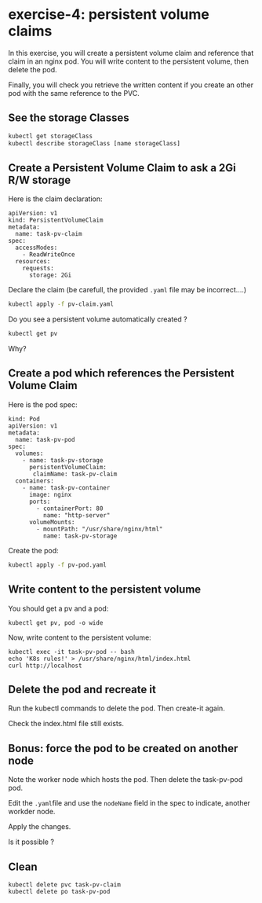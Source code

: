 
# exercise-4: persistent volume claims

In this exercise, you will create a persistent volume claim and reference that claim in an nginx pod.
You will write content to the persistent volume, then delete the pod.

Finally, you will check you retrieve the written content if you create an other pod with the same reference to the PVC.

## See the storage Classes

```sh
kubectl get storageClass
kubectl describe storageClass [name storageClass]
```

## Create a Persistent Volume Claim to ask a 2Gi R/W storage

Here is the claim declaration:
```
apiVersion: v1
kind: PersistentVolumeClaim
metadata:
  name: task-pv-claim
spec:
  accessModes:
    - ReadWriteOnce
  resources:
    requests:
      storage: 2Gi
```

Declare the claim (be carefull, the provided `.yaml` file may be incorrect....)
```sh
kubectl apply -f pv-claim.yaml
```

Do you see a persistent volume automatically created ?
```sh
kubectl get pv
```

Why?

## Create a pod which references the Persistent Volume Claim

Here is the pod spec:
```
kind: Pod
apiVersion: v1
metadata:
  name: task-pv-pod
spec:
  volumes:
    - name: task-pv-storage
      persistentVolumeClaim:
       claimName: task-pv-claim
  containers:
    - name: task-pv-container
      image: nginx
      ports:
        - containerPort: 80
          name: "http-server"
      volumeMounts:
        - mountPath: "/usr/share/nginx/html"
          name: task-pv-storage
```

Create the pod:
```sh
kubectl apply -f pv-pod.yaml
```

## Write content to the persistent volume

You should get a pv and a pod:
```
kubectl get pv, pod -o wide
```

Now, write content to the persistent volume:
```
kubectl exec -it task-pv-pod -- bash
echo 'K8s rules!' > /usr/share/nginx/html/index.html
curl http://localhost
```


## Delete the pod and recreate it

Run the kubectl commands to delete the pod.
Then create-it again.

Check the index.html file still exists.

## Bonus: force the pod to be created on another node

Note the worker node which hosts the pod.
Then delete the task-pv-pod pod.

Edit the `.yaml`file and use the `nodeName` field in the spec to indicate, another workder node.

Apply the changes.

Is it possible ?

## Clean
```
kubectl delete pvc task-pv-claim
kubectl delete po task-pv-pod
```



